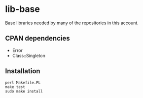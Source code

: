 # lib-base

Base libraries needed by many of the repositories in this account.

## CPAN dependencies

 * Error
 * Class::Singleton

## Installation

    perl Makefile.PL
    make test
    sudo make install
